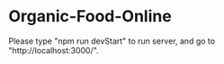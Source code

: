 # Organic-Food-Online

Please type "npm run devStart" to run server, and go to "http://localhost:3000/".
